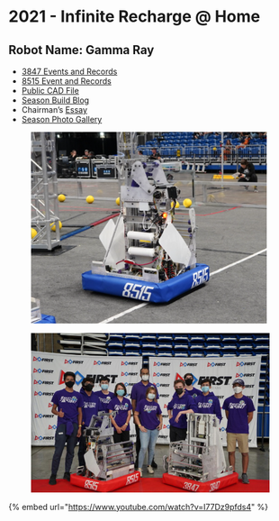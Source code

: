 # 2021 - Infinite Recharge @ Home

## Robot Name: Gamma Ray

* [3847 Events and Records](https://www.thebluealliance.com/team/3847/2021)
* [8515 Event and Records](https://www.thebluealliance.com/team/8515/2021)
* [Public CAD File](https://cad.onshape.com/documents/03d076748341dba39af4d88b/w/7cdc06b163a942175133e915/e/8a46e24e93b717764a5d4128)
* [Season Build Blog](https://www.chiefdelphi.com/t/spectrum-3847-build-blog-2021/393065)
* Chairman’s [Essay](https://drive.google.com/file/d/1kYd-llgQaFqdWOwqPQNL8I\_zvUaVDriX/view?usp=share\_link)
* [Season Photo Gallery](https://photos.spectrum3847.org/2021-FRC/Gamma-Ray-2021)

<figure><img src="../.gitbook/assets/image (3) (2).png" alt="" width="419"><figcaption></figcaption></figure>

<figure><img src="../.gitbook/assets/image (2) (1) (2) (1).png" alt="" width="563"><figcaption></figcaption></figure>

{% embed url="https://www.youtube.com/watch?v=I77Dz9pfds4" %}

